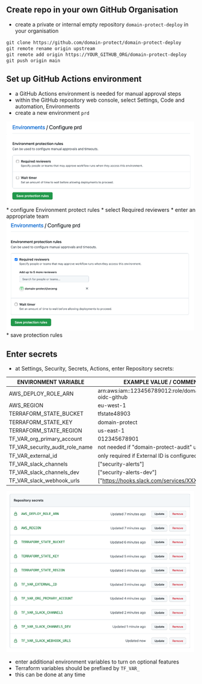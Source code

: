 ## Create repo in your own GitHub Organisation
* create a private or internal empty repository `domain-protect-deploy` in your organisation
```
git clone https://github.com/domain-protect/domain-protect-deploy
git remote rename origin upstream
git remote add origin https://YOUR_GITHUB_ORG/domain-protect-deploy
git push origin main
```

## Set up GitHub Actions environment
* a GitHub Actions environment is needed for manual approval steps
* within the GitHub repository web console, select Settings, Code and automation, Environments
* create a new environment `prd`
<img src="images/actions-environment.png" width="500">
* configure Environment protect rules
* select Required reviewers
* enter an appropriate team
<img src="images/actions-env-protection.png" width="500">
* save protection rules

## Enter secrets
* at Settings, Security, Secrets, Actions, enter Repository secrets:

| ENVIRONMENT VARIABLE            | EXAMPLE VALUE / COMMENT                          |
| ------------------------------- | -------------------------------------------------|
| AWS_DEPLOY_ROLE_ARN             | arn:aws:iam::123456789012:role/domain-protect-oidc-github        |
| AWS_REGION                      | eu-west-1    |
| TERRAFORM_STATE_BUCKET          | tfstate48903                                     |
| TERRAFORM_STATE_KEY             | domain-protect                                   |
| TERRAFORM_STATE_REGION          | us-east-1                                        |  
| TF_VAR_org_primary_account      | 012345678901                                     | 
| TF_VAR_security_audit_role_name | not needed if "domain-protect-audit" used        |
| TF_VAR_external_id              | only required if External ID is configured       |
| TF_VAR_slack_channels           | ["security-alerts"]                              |
| TF_VAR_slack_channels_dev       | ["security-alerts-dev"]                          |
| TF_VAR_slack_webhook_urls       | ["https://hooks.slack.com/services/XXX/XXX/XXX"] | 

<img src="images/actions-secrets.png" width="500">

* enter additional environment variables to turn on optional features
* Terraform variables should be prefixed by `TF_VAR_`
* this can be done at any time